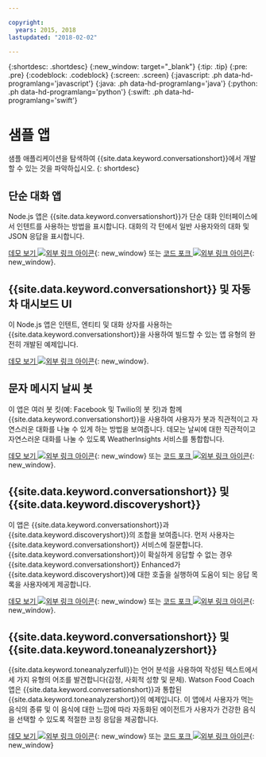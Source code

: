 ```yaml
---

copyright:
  years: 2015, 2018
lastupdated: "2018-02-02"

---
```


{:shortdesc: .shortdesc}
{:new_window: target="_blank"}
{:tip: .tip}
{:pre: .pre}
{:codeblock: .codeblock}
{:screen: .screen}
{:javascript: .ph data-hd-programlang='javascript'}
{:java: .ph data-hd-programlang='java'}
{:python: .ph data-hd-programlang='python'}
{:swift: .ph data-hd-programlang='swift'}

# 샘플 앱

샘플 애플리케이션을 탐색하여 {{site.data.keyword.conversationshort}}에서 개발할 수 있는 것을 파악하십시오.
{: shortdesc}

## 단순 대화 앱

Node.js 앱은 {{site.data.keyword.conversationshort}}가 단순 대화 인터페이스에서 인텐트를 사용하는 방법을 표시합니다. 대화의 각 턴에서 일반 사용자와의 대화 및 JSON 응답을 표시합니다.

[데모 보기 ![외부 링크 아이콘](../../icons/launch-glyph.svg "외부 링크 아이콘")](http://conversation-simple.ng.bluemix.net/){: new_window} 또는 [코드 포크 ![외부 링크 아이콘](../../icons/launch-glyph.svg "외부 링크 아이콘")](https://github.com/watson-developer-cloud/conversation-simple){: new_window}.

## {{site.data.keyword.conversationshort}} 및 자동차 대시보드 UI

이 Node.js 앱은 인텐트, 엔티티 및 대화 상자를 사용하는 {{site.data.keyword.conversationshort}}을 사용하여 빌드할 수 있는 앱 유형의 완전히 개발된 예제입니다.

[데모 보기 ![외부 링크 아이콘](../../icons/launch-glyph.svg "외부 링크 아이콘")](https://conversation-demo.ng.bluemix.net/){: new_window}.

## 문자 메시지 날씨 봇

이 앱은 여러 봇 킷(예: Facebook 및 Twilio의 봇 킷)과 함께 {{site.data.keyword.conversationshort}}을 사용하여 사용자가 봇과 직관적이고 자연스러운 대화를 나눌 수 있게 하는 방법을 보여줍니다. 데모는 날씨에 대한 직관적이고 자연스러운 대화를 나눌 수 있도록 WeatherInsights 서비스를 통합합니다.

 [데모 보기 ![외부 링크 아이콘](../../icons/launch-glyph.svg "외부 링크 아이콘")](https://text-bot.mybluemix.net/  ){: new_window} 또는 [코드 포크 ![외부 링크 아이콘](../../icons/launch-glyph.svg "외부 링크 아이콘")](https://github.com/watson-developer-cloud/text-bot){: new_window}.

## {{site.data.keyword.conversationshort}} 및 {{site.data.keyword.discoveryshort}}

이 앱은 {{site.data.keyword.conversationshort}}과 {{site.data.keyword.discoveryshort}}의 조합을 보여줍니다. 먼저 사용자는 {{site.data.keyword.conversationshort}} 서비스에 질문합니다. {{site.data.keyword.conversationshort}}이 확실하게 응답할 수 없는 경우 {{site.data.keyword.conversationshort}} Enhanced가 {{site.data.keyword.discoveryshort}}에 대한 호출을 실행하여 도움이 되는 응답 목록을 사용자에게 제공합니다.

[데모 보기 ![외부 링크 아이콘](../../icons/launch-glyph.svg "외부 링크 아이콘")](https://conversation-with-discovery-within-ui.ng.bluemix.net/){: new_window} 또는 [코드 포크 ![외부 링크 아이콘](../../icons/launch-glyph.svg "외부 링크 아이콘")](https://github.com/watson-developer-cloud/conversation-enhanced){: new_window}.

## {{site.data.keyword.conversationshort}} 및 {{site.data.keyword.toneanalyzershort}}

{{site.data.keyword.toneanalyzerfull}}는 언어 분석을 사용하여 작성된 텍스트에서 세 가지 유형의 어조를 발견합니다(감정, 사회적 성향 및 문체). Watson Food Coach 앱은 {{site.data.keyword.conversationshort}}과 통합된 {{site.data.keyword.toneanalyzershort}}의 예제입니다. 이 앱에서 사용자가 먹는 음식의 종류 및 이 음식에 대한 느낌에 따라 자동화된 에이전트가 사용자가 건강한 음식을 선택할 수 있도록 적절한 코칭 응답을 제공합니다.

[데모 보기 ![외부 링크 아이콘](../../icons/launch-glyph.svg "외부 링크 아이콘")](https://food-coach.ng.bluemix.net/){: new_window} 또는 [코드 포크 ![외부 링크 아이콘](../../icons/launch-glyph.svg "외부 링크 아이콘")](https://github.com/watson-developer-cloud/food-coach){: new_window}
